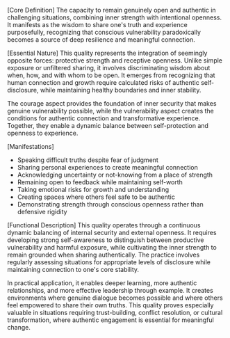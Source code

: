 [Core Definition]
The capacity to remain genuinely open and authentic in challenging situations, combining inner strength with intentional openness. It manifests as the wisdom to share one's truth and experience purposefully, recognizing that conscious vulnerability paradoxically becomes a source of deep resilience and meaningful connection.

[Essential Nature]
This quality represents the integration of seemingly opposite forces: protective strength and receptive openness. Unlike simple exposure or unfiltered sharing, it involves discriminating wisdom about when, how, and with whom to be open. It emerges from recognizing that human connection and growth require calculated risks of authentic self-disclosure, while maintaining healthy boundaries and inner stability.

The courage aspect provides the foundation of inner security that makes genuine vulnerability possible, while the vulnerability aspect creates the conditions for authentic connection and transformative experience. Together, they enable a dynamic balance between self-protection and openness to experience.

[Manifestations]
- Speaking difficult truths despite fear of judgment
- Sharing personal experiences to create meaningful connection
- Acknowledging uncertainty or not-knowing from a place of strength
- Remaining open to feedback while maintaining self-worth
- Taking emotional risks for growth and understanding
- Creating spaces where others feel safe to be authentic
- Demonstrating strength through conscious openness rather than defensive rigidity

[Functional Description]
This quality operates through a continuous dynamic balancing of internal security and external openness. It requires developing strong self-awareness to distinguish between productive vulnerability and harmful exposure, while cultivating the inner strength to remain grounded when sharing authentically. The practice involves regularly assessing situations for appropriate levels of disclosure while maintaining connection to one's core stability.

In practical application, it enables deeper learning, more authentic relationships, and more effective leadership through example. It creates environments where genuine dialogue becomes possible and where others feel empowered to share their own truths. This quality proves especially valuable in situations requiring trust-building, conflict resolution, or cultural transformation, where authentic engagement is essential for meaningful change.